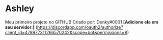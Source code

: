 # Ashley
Meu primeiro projeto no GITHUB
Criado por: Denky#0001
**[Adicione ela em seu servidor:]** (https://discordapp.com/oauth2/authorize?client_id=478977311266570242&scope=bot&permissions=8)

